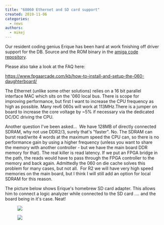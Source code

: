 ```yaml
---
title: "68060 Ethernet and SD card support"
created: 2019-11-06
categories: 
  - news
authors: 
  - mikej
---
```


Our resident coding genius Erique has been hard at work finishing off driver support for the DB. Source and the ROM binary in the [amiga code repository](https://github.com/FPGAArcade/amiga_code).

Please also take a look at the FAQ here:

https://www.fpgaarcade.com/kb/how-to-install-and-setup-the-060-daughterboard/

The Ethernet (unlike some other solutions) relies on a 16 bit parallel interface MAC which sits on the '060 local bus. There is scope for improving performance, but first I want to increase the CPU frequency as high as possible. Many rev6 060s will work at 113MHz.There is a jumper on board to increase the core voltage by ~5% if necessary via the dedicated DC/DC driving the CPU.

Another question I've been asked...  We have 128MB of directly connected SDRAM, why not use DDR2/3, surely that's "faster". No. The SDRAM can burst read/write 4 words at the maximum speed the CPU can, so there is no performance gain by using a higher frequency (unless you want to share the memory with another controller - but we have the main board DDR memory for that). The real killer is read latency. If we put an FPGA bridge in the path, the reads would have to pass through the FPGA controller to the memory and back again. Admittedly the 060 on die cache solves this problem for many cases, but not all.  For R2 we will have very high speed memories on the main board, but I think I will still add an option for local SDRAM for this reason.

The picture below shows Erique's homebrew SD card adapter. This allows him to connect a logic analyzer while connected to the SD card .... and the board being in it's case. Neat!

<figure>

![](@assets/images/post/IMG_20190925_222229-1024x768.jpg) 

</figure>

<figure>

![](@assets/images/post/IMG_20191025_084521_3-768x1024.jpg)

</figure>